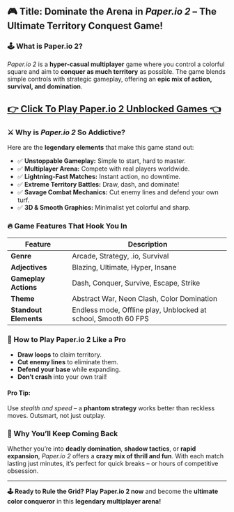 ## **🎮 Title: Dominate the Arena in *Paper.io 2* – The Ultimate Territory Conquest Game!**

### 🕹️ What is Paper.io 2?

*Paper.io 2* is a **hyper-casual multiplayer** game where you control a colorful square and aim to **conquer as much territory** as possible. The game blends simple controls with strategic gameplay, offering an **epic mix of action, survival, and domination**.

## <a href="https://1kb.link/fNE8l1">👉 Click To Play Paper.io 2 Unblocked Games 👈</a>

### ⚔️ Why is *Paper.io 2* So Addictive?

Here are the **legendary elements** that make this game stand out:

* ✅ **Unstoppable Gameplay:** Simple to start, hard to master.
* ✅ **Multiplayer Arena:** Compete with real players worldwide.
* ✅ **Lightning-Fast Matches:** Instant action, no downtime.
* ✅ **Extreme Territory Battles:** Draw, dash, and dominate!
* ✅ **Savage Combat Mechanics:** Cut enemy lines and defend your own turf.
* ✅ **3D & Smooth Graphics:** Minimalist yet colorful and sharp.

### 🔥 Game Features That Hook You In

| Feature               | Description                                                    |
| --------------------- | -------------------------------------------------------------- |
| **Genre**             | Arcade, Strategy, .io, Survival                                |
| **Adjectives**        | Blazing, Ultimate, Hyper, Insane                               |
| **Gameplay Actions**  | Dash, Conquer, Survive, Escape, Strike                         |
| **Theme**             | Abstract War, Neon Clash, Color Domination                     |
| **Standout Elements** | Endless mode, Offline play, Unblocked at school, Smooth 60 FPS |

### 🎨 How to Play Paper.io 2 Like a Pro

* **Draw loops** to claim territory.
* **Cut enemy lines** to eliminate them.
* **Defend your base** while expanding.
* **Don’t crash** into your own trail!

#### Pro Tip:

Use *stealth and speed* – a **phantom strategy** works better than reckless moves. Outsmart, not just outplay.

### 🚀 Why You’ll Keep Coming Back

Whether you’re into **deadly domination**, **shadow tactics**, or **rapid expansion**, *Paper.io 2* offers a **crazy mix of thrill and fun**. With each match lasting just minutes, it’s perfect for quick breaks – or hours of competitive obsession.

---

**🕹️ Ready to Rule the Grid?**
**Play Paper.io 2 now** and become the **ultimate color conqueror** in this **legendary multiplayer arena!**
